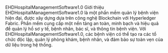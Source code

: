 EHDHospitalManagementSoftware1.0
Giới thiệu
EHDHospitalManagementSoftware1.0 là một phần mềm quản lý bệnh viện hiện đại, được xây dựng dựa trên công nghệ Blockchain với Hyperledger Fabric. Phần mềm cung cấp một nền tảng an toàn, minh bạch và hiệu quả để quản lý hồ sơ y tế, bệnh nhân, bác sĩ, và thông tin bệnh viện. Với EHDHospitalManagementSoftware1.0, các bệnh viện có thể tạo ra các tổ chức độc lập, quản lý phòng khám, bệnh nhân, và đảm bảo sự toàn vẹn của dữ liệu trong hệ thống.

